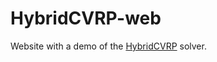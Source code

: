 # HybridCVRP-web

Website with a demo of the [HybridCVRP](https://github.com/martsime/hybridcvrp) solver.
